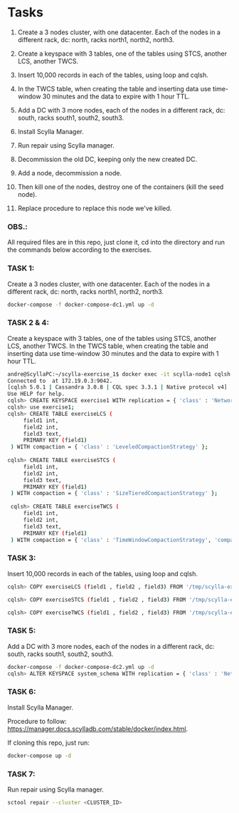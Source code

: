 # Tasks

1. Create a 3 nodes cluster, with one datacenter. Each of the nodes in a different rack, dc: north, racks north1, north2, north3. 

2. Create a keyspace with 3 tables, one of the tables using STCS, another LCS, another TWCS. 

3. Insert 10,000 records in each of the tables, using loop and cqlsh. 

4. In the TWCS table, when creating the table and inserting data use time-window 30 minutes and the data to expire with 1 hour TTL.

5. Add a DC with 3 more nodes, each of the nodes in a different rack, dc: south, racks south1, south2, south3.

6. Install Scylla Manager.

7. Run repair using Scylla manager.

8. Decommission the old DC, keeping only the new created DC.

9. Add a node, decommission a node.

10. Then kill one of the nodes, destroy one of the containers (kill the seed node).

11. Replace procedure to replace this node we've killed.

### OBS.: 

All required files are in this repo, just clone it, cd into the directory and run the commands below according to the exercises.

### TASK 1:

Create a 3 nodes cluster, with one datacenter. Each of the nodes in a different rack, dc: north, racks north1, north2, north3.
```sh
docker-compose -f docker-compose-dc1.yml up -d
```

### TASK 2 & 4:

Create a keyspace with 3 tables, one of the tables using STCS, another LCS, another TWCS. In the TWCS table, when creating the table and inserting data use time-window 30 minutes and the data to expire with 1 hour TTL.

```sh
andre@ScyllaPC:~/scylla-exercise_1$ docker exec -it scylla-node1 cqlsh
Connected to  at 172.19.0.3:9042.
[cqlsh 5.0.1 | Cassandra 3.0.8 | CQL spec 3.3.1 | Native protocol v4]
Use HELP for help.
cqlsh> CREATE KEYSPACE exercise1 WITH replication = { 'class' : 'NetworkTopologyStrategy', 'north' : 3};
cqlsh> use exercise1;
cqlsh> CREATE TABLE exerciseLCS (
     field1 int,
     field2 int,
     field3 text,
     PRIMARY KEY (field1)
 ) WITH compaction = { 'class' : 'LeveledCompactionStrategy' };
 
cqlsh> CREATE TABLE exerciseSTCS (
     field1 int,
     field2 int,
     field3 text,
     PRIMARY KEY (field1)
 ) WITH compaction = { 'class' : 'SizeTieredCompactionStrategy' };
 
 cqlsh> CREATE TABLE exerciseTWCS (
     field1 int,
     field2 int,
     field3 text,
     PRIMARY KEY (field1)
 ) WITH compaction = { 'class' : 'TimeWindowCompactionStrategy', 'compaction_window_unit' : 'MINUTES', 'compaction_window_size' : '30' } AND default_time_to_live = 3600;  
```

### TASK 3:

Insert 10,000 records in each of the tables, using loop and cqlsh.

```sh
cqlsh> COPY exerciseLCS (field1 , field2 , field3) FROM '/tmp/scylla-exercise/data.csv' WITH DELIMITER = ',' AND HEADER = true;

cqlsh> COPY exerciseSTCS (field1 , field2 , field3) FROM '/tmp/scylla-exercise/data0.csv' WITH DELIMITER = ',' AND HEADER = true;

cqlsh> COPY exerciseTWCS (field1 , field2 , field3) FROM '/tmp/scylla-exercise/data1.csv' WITH DELIMITER = ',' AND HEADER = true;
```

### TASK 5:

Add a DC with 3 more nodes, each of the nodes in a different rack, dc: south, racks south1, south2, south3.

```sh
docker-compose -f docker-compose-dc2.yml up -d
cqlsh> ALTER KEYSPACE system_schema WITH replication = { 'class' : 'NetworkTopologyStrategy', 'north' : 3, 'south' : '3'};
```

### TASK 6:

Install Scylla Manager. 

Procedure to follow: https://manager.docs.scylladb.com/stable/docker/index.html. 

If cloning this repo, just run: 

```sh
docker-compose up -d
```

### TASK 7:

Run repair using Scylla manager.

```sh
sctool repair --cluster <CLUSTER_ID>
```
